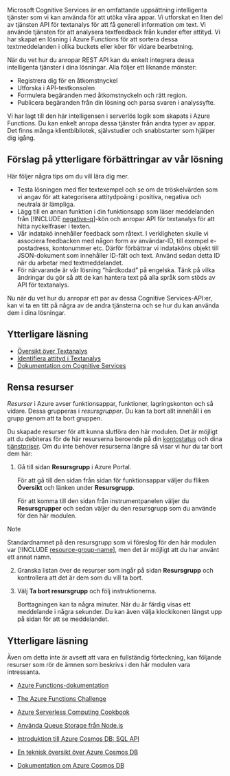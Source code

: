 Microsoft Cognitive Services är en omfattande uppsättning intelligenta tjänster som vi kan använda för att utöka våra appar. Vi utforskat en liten del av tjänsten API för textanalys för att få generell information om text. Vi använde tjänsten för att analysera textfeedback från kunder efter attityd. Vi har skapat en lösning i Azure Functions för att sortera dessa textmeddelanden i olika buckets eller köer för vidare bearbetning.

När du vet hur du anropar REST API kan du enkelt integrera dessa intelligenta tjänster i dina lösningar. Alla följer ett liknande mönster:

- Registrera dig för en åtkomstnyckel
- Utforska i API-testkonsolen
- Formulera begäranden med åtkomstnyckeln och rätt region.
- Publicera begäranden från din lösning och parsa svaren i analyssyfte.

Vi har lagt till den här intelligensen i serverlös logik som skapats i Azure Functions. Du kan enkelt anropa dessa tjänster från andra typer av appar. Det finns många klientbibliotek, självstudier och snabbstarter som hjälper dig igång.

## <a name="suggestions-for-further-enhancement-of-our-solution"></a>Förslag på ytterligare förbättringar av vår lösning

Här följer några tips om du vill lära dig mer. 

- Testa lösningen med fler textexempel och se om de tröskelvärden som vi angav för att kategorisera attitydpoäng i positiva, negativa och neutrala är lämpliga. 
- Lägg till en annan funktion i din funktionsapp som läser meddelanden från [!INCLUDE [negative-q](./q-name-negative.md)]-kön och anropar API för textanalys för att hitta nyckelfraser i texten.
- Vår indatakö innehåller feedback som råtext. I verkligheten skulle vi associera feedbacken med någon form av användar-ID, till exempel e-postadress, kontonummer etc. Därför förbättrar vi indataköns objekt till JSON-dokument som innehåller ID-fält och text. Använd sedan detta ID när du arbetar med textmeddelandet.
 - För närvarande är vår lösning ”hårdkodad” på engelska. Tänk på vilka ändringar du gör så att de kan hantera text på alla språk som stöds av API för textanalys.  

Nu när du vet hur du anropar ett par av dessa Cognitive Services-API:er, kan vi ta en titt på några av de andra tjänsterna och se hur du kan använda dem i dina lösningar. 

## <a name="further-reading"></a>Ytterligare läsning

- [Översikt över Textanalys](https://docs.microsoft.com/azure/cognitive-services/text-analytics/overview)
- [Identifiera attityd i Textanalys](https://docs.microsoft.com/azure/cognitive-services/text-analytics/how-tos/text-analytics-how-to-sentiment-analysis)
- [Dokumentation om Cognitive Services](https://docs.microsoft.com/azure/cognitive-services/)

## <a name="clean-up-resources"></a>Rensa resurser

*Resurser* i Azure avser funktionsappar, funktioner, lagringskonton och så vidare. Dessa grupperas i *resursgrupper*. Du kan ta bort allt innehåll i en grupp genom att ta bort gruppen.

Du skapade resurser för att kunna slutföra den här modulen. Det är möjligt att du debiteras för de här resurserna beroende på din [kontostatus](https://azure.microsoft.com/account/) och dina [tjänstpriser](https://azure.microsoft.com/pricing/). Om du inte behöver resurserna längre så visar vi hur du tar bort dem här:

1. Gå till sidan **Resursgrupp** i Azure Portal.

   För att gå till den sidan från sidan för funktionsappar väljer du fliken **Översikt** och länken under **Resursgrupp**.

   För att komma till den sidan från instrumentpanelen väljer du **Resursgrupper** och sedan väljer du den resursgrupp som du använde för den här modulen. 

> [!NOTE]
> Standardnamnet på den resursgrupp som vi föreslog för den här modulen var [!INCLUDE [resource-group-name](./rg-name.md)], men det är möjligt att du har använt ett annat namn.

2. Granska listan över de resurser som ingår på sidan **Resursgrupp** och kontrollera att det är dem som du vill ta bort.

3. Välj **Ta bort resursgrupp** och följ instruktionerna.

   Borttagningen kan ta några minuter. När du är färdig visas ett meddelande i några sekunder. Du kan även välja klockikonen längst upp på sidan för att se meddelandet.

## <a name="further-reading"></a>Ytterligare läsning

Även om detta inte är avsett att vara en fullständig förteckning, kan följande resurser som rör de ämnen som beskrivs i den här modulen vara intressanta.

 * [Azure Functions-dokumentation](https://docs.microsoft.com/azure/azure-functions/)

* [The Azure Functions Challenge](https://aka.ms/afc)

* [Azure Serverless Computing Cookbook](https://azure.microsoft.com/resources/azure-serverless-computing-cookbook/)

 * [Använda Queue Storage från Node.js](https://docs.microsoft.com/azure/storage/queues/storage-nodejs-how-to-use-queues)

 * [Introduktion till Azure Cosmos DB: SQL API](https://docs.microsoft.com/azure/cosmos-db/sql-api-introduction)

* [En teknisk översikt över Azure Cosmos DB](https://azure.microsoft.com/blog/a-technical-overview-of-azure-cosmos-db/)

* [Dokumentation om Azure Cosmos DB](https://docs.microsoft.com/azure/cosmos-db/)
